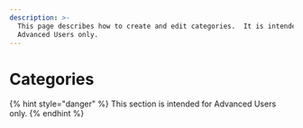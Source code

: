 ```yaml
---
description: >-
  This page describes how to create and edit categories.  It is intended for
  Advanced Users only.
---
```


# Categories

{% hint style="danger" %}
This section is intended for Advanced Users only.
{% endhint %}

